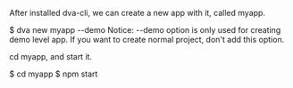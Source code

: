 After installed dva-cli, we can create a new app with it, called myapp.

$ dva new myapp --demo
Notice: --demo option is only used for creating demo level app. If you want to create normal project, don't add this option.

cd myapp, and start it.

$ cd myapp
$ npm start